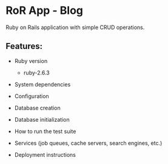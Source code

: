 # RoR App - Blog

Ruby on Rails application with simple CRUD operations.


## Features:

* Ruby version

  - ruby-2.6.3

* System dependencies

* Configuration

* Database creation

* Database initialization

* How to run the test suite

* Services (job queues, cache servers, search engines, etc.)

* Deployment instructions

